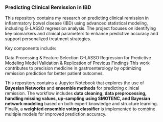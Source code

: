 ### Predicting Clinical Remission in IBD  

This repository contains my research on predicting clinical remission in inflammatory bowel disease (IBD) using advanced statistical modeling, including G-LASSO regression analysis. The project focuses on identifying key biomarkers and clinical parameters to enhance predictive accuracy and support personalized treatment strategies.

Key components include:

Data Processing & Feature Selection
G-LASSO Regression for Predictive Modeling
Model Validation & Replication of Previous Findings
This work contributes to precision medicine in gastroenterology by optimizing remission prediction for better patient outcomes.

This repository contains a Jupyter Notebook that explores the use of **Bayesian Networks** and **ensemble methods** for predicting clinical remission. The workflow includes **data cleaning, data preprocessing, handling missing values, up-sampling using SMOTENC, and Bayesian network modeling** based on both expert knowledge and structure learning. Finally, a **weighted ensemble voting classifier** is implemented to combine multiple models for improved prediction accuracy.  
